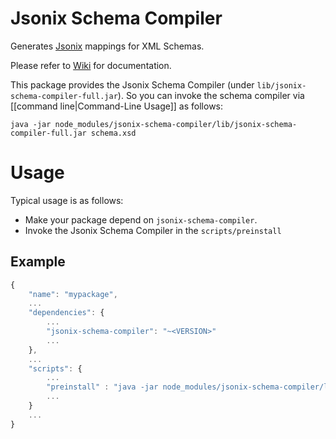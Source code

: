 # Jsonix Schema Compiler

Generates [Jsonix](https://github.com/highsource/jsonix) mappings for XML Schemas.

Please refer to [Wiki](https://github.com/highsource/jsonix-schema-compiler/wiki) for documentation.

This package provides the Jsonix Schema Compiler (under `lib/jsonix-schema-compiler-full.jar`).
So you can invoke the schema compiler via [[command line|Command-Line Usage]] as follows:

```
java -jar node_modules/jsonix-schema-compiler/lib/jsonix-schema-compiler-full.jar schema.xsd
```

# Usage

Typical usage is as follows:

* Make your package depend on `jsonix-schema-compiler`.
* Invoke the Jsonix Schema Compiler in the `scripts/preinstall`

## Example

```javascript
{
	"name": "mypackage",
	...
	"dependencies": {
		...
		"jsonix-schema-compiler": "~<VERSION>"
		...
	},
	...
	"scripts": {
		...
		"preinstall" : "java -jar node_modules/jsonix-schema-compiler/lib/jsonix-schema-compiler-full.jar schema.xsd"
		...
	}
	...
}
```
